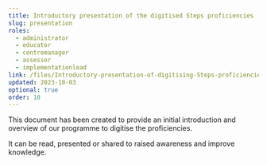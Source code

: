 ```yaml
---
title: Introductory presentation of the digitised Steps proficiencies
slug: presentation
roles:
  - administrator
  - educator
  - centremanager
  - assessor
  - implementationlead
link: /files/Introductory-presentation-of-digitising-Steps-proficiencies.pptx
updated: 2023-10-03
optional: true
order: 10
---
```

This document has been created to provide an initial introduction and overview of our programme to digitise the proficiencies​.

It can be read, presented or shared to raised awareness and improve knowledge​.